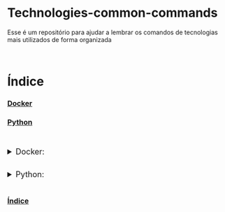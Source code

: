 # Technologies-common-commands

Esse é um repositório para ajudar a lembrar os comandos de tecnologias mais utilizados de forma organizada

<br>

<a id="indice"></a>

# Índice

### [Docker](#Docker)

### [Python](#Python)

<br>

<a id="Docker"></a>

<details>
    <summary style="font-size: 18px">Docker:</summary>

### Listar todos os containers ativos

<code>docker ps</code>

<hr/>

### Listar todos os containers (ativos e inativos)

<code>docker ps -a</code>

Imagens são uma receita para um container

<hr/>

### Listar todas as imagens

<code>docker images</code>

<hr/>

### Listar todos os containers ativos forma 2

<code>docker container ls</code>

<hr/>

### Listar todos os containers (ativos e inativos)

<code>docker container ls -a</code>

<hr/>

### Lista somente os ids de todos os containers ativos e inativos

<code>docker container ls -aq</code>

<hr/>

### Remover container (pode ser por id ou name)

<code>docker container rm dd8 1b0</code>

<hr/>

### Remover todos os containers

<code>docker container rm $(docker container ls -aq)</code>

<hr/>

### Listar somente o id de todas as imagens

<code>docker images -aq</code>

<hr/>

### Remover todas as imagens

<code>docker container rm $(docker images -aq)</code>

<hr/>

### Criar imagem a partir do dockerhub

<code>docker pull postgres</code>

<hr/>

### Criar e executar um container de postgres

<code>docker run --name t11-postgres -e POSTGRES_USER=chan -e POSTGRES_PASSWORD=1234 -d -p 5433:5432 postgres</code>

<hr/>

### Entra no bash de um container ativo

<code>docker exec -it id_do_container bash</code>

<hr/>

### Se conectar ao postgres do container usando o postgres de fora (sua máquina local)

<code>psql -h localhost -p 5433 -d nome_do_banco -U chan --password</code>

<hr/>

### Criar image apartir de um dockerfile

<code>docker build -t image_name .</code>

<hr/>

</details>

<br>

<a id="Python"></a>

<details>
    <summary style="font-size: 18px">Python:</summary>

## Verifica a versão do Python instalada

<code>python --version</code>

<hr/>

## Instala avaliador de más praticas

<code>pip install pycodestyle</code>

<hr/>

## Instala o pacote <nome_do_pacote>

<code>pip install nome-do-pacote</code>

<hr/>

## Desinstala o pacote <nome_do_pacote>

<code>pip uninstall -y nome-do-pacote</code>

<hr/>

## Lista todos os pacotes instalados no ambiente

<code>pip list</code>

<hr/>

## Mostra a versão de todos os pacotes instalados no ambiente

<code>pip freeze</code>

<hr/>

## Cria o ambiente virtual no diretório

<code>python -m venv venv</code>

<hr/>

## Ativa o ambiente virtual no diretório

<code>venv/bin/activate</code> (Linux)

<code>venv/Scripts/activate</code> (Windows)

<hr/>

## Desativar o ambiente virtual no diretório

<code>deactivate</code>

<hr/>

## Criar o arquivo Requirements.txt

<code>pip freeze > requirements.txt</code>

<hr/>

## Instala os pacotes do arquivo Requirements.txt

<code>pip install -r requirements.txt</code>

<hr/>

## Lê os apps e transforma em migrations

<code>python manage.py makemigrations</code>

<hr/>

## Executa a migration para o Banco de Dados

<code>python manage.py migrate</code>

<hr/>

## Entra na shell do django do projeto

<code>python manage.py shell</code>

<hr/>

## Instala outra shell de python de melhor visual e sugestoes

<code>pip install ipython</code>

<hr/>

## Roda o servidor da aplicação

<code>python manage.py runserver</code>

<hr/>

## Instala o bug tracer IPDB

<code>pip install ipdb</code>

<hr/>

## Instala o motor engine para linkar o postgres à aplicação

<code>pip install psycopg2-binary</code>

<hr/>

## Instala o dotenv para puxar as variaveis de ambiente para a aplicação

<code>pip install python-dotenv</code>

<hr/>

</details>

<br/>

### [Índice](#indice)
